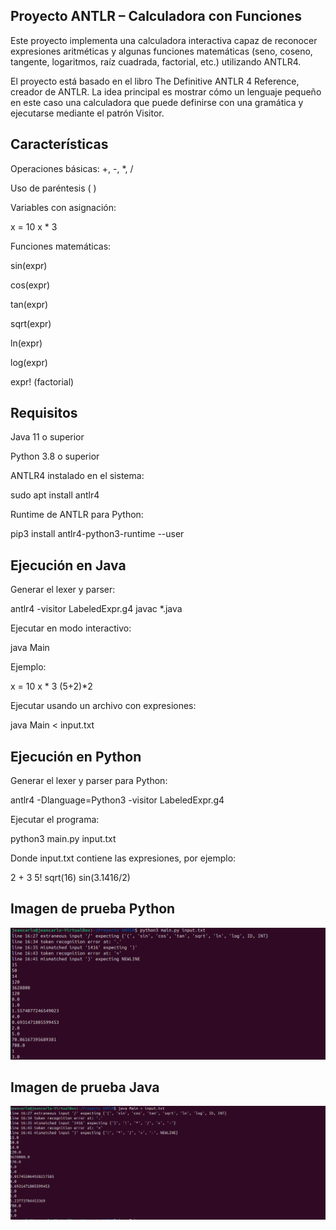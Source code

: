 ## Proyecto ANTLR – Calculadora con Funciones

Este proyecto implementa una calculadora interactiva capaz de reconocer expresiones aritméticas y algunas funciones matemáticas (seno, coseno, tangente, logaritmos, raíz cuadrada, factorial, etc.) utilizando ANTLR4.

El proyecto está basado en el libro The Definitive ANTLR 4 Reference, creador de ANTLR. La idea principal es mostrar cómo un lenguaje pequeño en este caso una calculadora que puede definirse con una gramática y ejecutarse mediante el patrón Visitor.

## Características

Operaciones básicas: +, -, *, /

Uso de paréntesis ( )

Variables con asignación:

x = 10
x * 3


Funciones matemáticas:

sin(expr)

cos(expr)

tan(expr)

sqrt(expr)

ln(expr)

log(expr)

expr! (factorial)

## Requisitos

Java 11 o superior

Python 3.8 o superior

ANTLR4 instalado en el sistema:

sudo apt install antlr4


Runtime de ANTLR para Python:

pip3 install antlr4-python3-runtime --user

## Ejecución en Java

Generar el lexer y parser:

antlr4 -visitor LabeledExpr.g4
javac *.java


Ejecutar en modo interactivo:

java Main


Ejemplo:

x = 10
x * 3
(5+2)*2


Ejecutar usando un archivo con expresiones:

java Main < input.txt

## Ejecución en Python

Generar el lexer y parser para Python:

antlr4 -Dlanguage=Python3 -visitor LabeledExpr.g4


Ejecutar el programa:

python3 main.py input.txt


Donde input.txt contiene las expresiones, por ejemplo:

2 + 3
5!
sqrt(16)
sin(3.1416/2)

## Imagen de prueba Python 

![Ejecución C1](Imagenes/P1.png)

## Imagen de prueba Java

![Ejecución C1](Imagenes/J1.png)